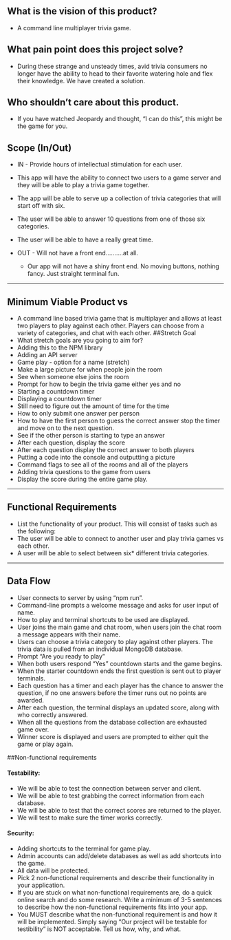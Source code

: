 
## What is the vision of this product?
 - A command line multiplayer trivia game.
## What pain point does this project solve?
 - During these strange and unsteady times, avid trivia consumers no longer have the ability to head to their favorite watering hole and flex their knowledge.  We have created a solution. 
## Who shouldn’t care about this product.  
 - If you have watched Jeopardy and thought, “I can do this”, this might be the game for you.  

## Scope (In/Out)
 - IN - Provide hours of intellectual stimulation for each user. 
 
  - This app will have the ability to connect two users to a game server and they will be able to play a trivia game together. 
  - The app will be able to serve up a collection of trivia categories that will start off with six.
  - The user will be able to answer 10 questions from one of those six categories.
  - The user will be able to have a really great time. 
- OUT - Will not have a front end……….at all.
  - Our app will not have a shiny front end.  No moving buttons, nothing fancy.  Just straight terminal fun.
***

## Minimum Viable Product vs
 - A command line based trivia game that is multiplayer and allows at least two players to play against each other. Players can choose from a variety of categories, and chat with each other.
##Stretch Goal
 - What stretch goals are you going to aim for?
 - Adding this to the NPM library
 - Adding an API server
 - Game play - option for a name (stretch)
 - Make a large picture for when people join the room
 - See when someone else joins the room
 - Prompt for how to begin the trivia game either yes and no
 - Starting a countdown timer
 - Displaying a countdown timer
 - Still need to figure out the amount of time for the time
 - How to only submit one answer per person
 - How to have the first person to guess the correct answer stop the timer and move on to the next question. 
 - See if the other person is starting to type an answer
 - After each question, display the score
 - After each question display the correct answer to both players
 - Putting a code into the console and outputting a picture
 - Command flags to see all of the rooms and all of the players
 - Adding trivia questions to the game from users
 - Display the score during the entire game play. 

***
## Functional Requirements
 - List the functionality of your product. This will consist of tasks such as the following:
 - The user will be able to connect to another user and play trivia games vs each other. 
 - A user will be able to select between six* different trivia categories.

***
## Data Flow
 - User connects to server by using “npm run”.
 - Command-line prompts a welcome message and asks for user input of name.
 - How to play and terminal shortcuts to be used are displayed.
 - User joins the main game and chat room, when users join the chat room a message appears with their name.
 - Users can choose a trivia category to play against other players. The trivia data is pulled from an individual MongoDB database.
 - Prompt “Are you ready to play”
 - When both users respond “Yes” countdown starts and the game begins.
 - When the starter countdown ends the first question is sent out to player terminals.
 - Each question has a timer and each player has the chance to answer the question, if no one answers before the timer runs out no points are awarded.
 - After each question, the terminal displays an updated score, along with who correctly answered.
 - When all the questions from the database collection are exhausted game over.
 - Winner score is displayed and users are prompted to either quit the game or play again.








##Non-functional requirements

#### Testability:
 - We will be able to test the connection between server and client.
 - We will be able to test grabbing the correct information from each database.
 - We will be able to test that the correct scores are returned to the player.
 - We will test to make sure the timer works correctly.
#### Security:
 - Adding shortcuts to the terminal for game play.
 - Admin accounts can add/delete databases as well as add shortcuts into the game.
 - All data will be protected.
 - Pick 2 non-functional requirements and describe their functionality in your application.
 - If you are stuck on what non-functional requirements are, do a quick online search and do some research. Write a minimum of 3-5 sentences to describe how the non-functional requirements fits into your app.
 - You MUST describe what the non-functional requirement is and how it will be implemented. Simply saying “Our project will be testable for testibility” is NOT acceptable. Tell us how, why, and what.


